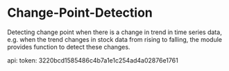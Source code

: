 # Change-Point-Detection
Detecting change point when there is a change in trend in time series data, e.g. when the trend changes in stock data from rising to falling, the module provides function to detect these changes. 

api: token: 3220bcd1585486c4b7a1e1c254ad4a02876e1761
